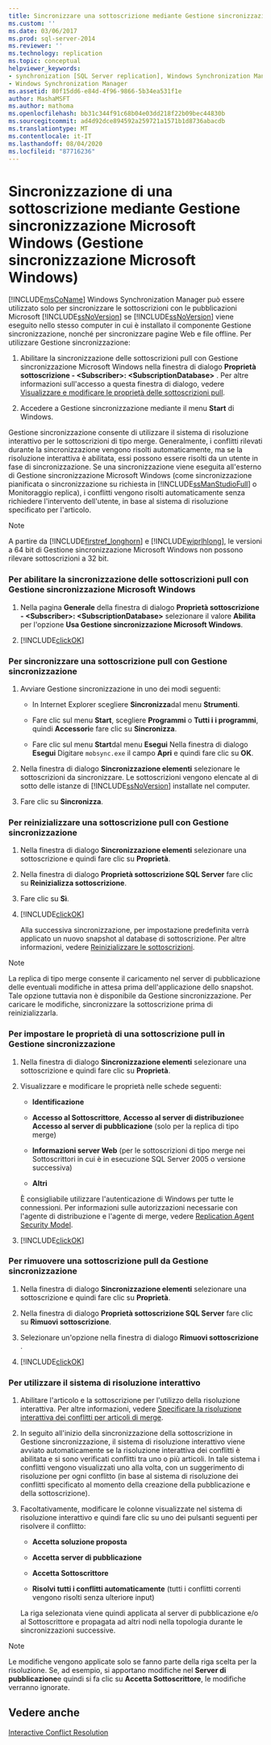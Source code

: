 ```yaml
---
title: Sincronizzare una sottoscrizione mediante Gestione sincronizzazione Microsoft Windows (Gestione sincronizzazione Microsoft Windows) | Microsoft Docs
ms.custom: ''
ms.date: 03/06/2017
ms.prod: sql-server-2014
ms.reviewer: ''
ms.technology: replication
ms.topic: conceptual
helpviewer_keywords:
- synchronization [SQL Server replication], Windows Synchronization Manager
- Windows Synchronization Manager
ms.assetid: 80f15dd6-e84d-4f96-9866-5b34ea531f1e
author: MashaMSFT
ms.author: mathoma
ms.openlocfilehash: bb31c344f91c68b04e03dd218f22b09bec44830b
ms.sourcegitcommit: ad4d92dce894592a259721a1571b1d8736abacdb
ms.translationtype: MT
ms.contentlocale: it-IT
ms.lasthandoff: 08/04/2020
ms.locfileid: "87716236"
---
```

# <a name="synchronize-a-subscription-using-windows-synchronization-manager-windows-synchronization-manager"></a>Sincronizzazione di una sottoscrizione mediante Gestione sincronizzazione Microsoft Windows (Gestione sincronizzazione Microsoft Windows)
  [!INCLUDE[msCoName](../../includes/msconame-md.md)] Windows Synchronization Manager può essere utilizzato solo per sincronizzare le sottoscrizioni con le pubblicazioni Microsoft [!INCLUDE[ssNoVersion](../../includes/ssnoversion-md.md)] se [!INCLUDE[ssNoVersion](../../includes/ssnoversion-md.md)] viene eseguito nello stesso computer in cui è installato il componente Gestione sincronizzazione, nonché per sincronizzare pagine Web e file offline. Per utilizzare Gestione sincronizzazione:  
  
1.  Abilitare la sincronizzazione delle sottoscrizioni pull con Gestione sincronizzazione Microsoft Windows nella finestra di dialogo **Proprietà sottoscrizione - \<Subscriber>: \<SubscriptionDatabase>** . Per altre informazioni sull'accesso a questa finestra di dialogo, vedere [Visualizzare e modificare le proprietà delle sottoscrizioni pull](view-and-modify-pull-subscription-properties.md).  
  
2.  Accedere a Gestione sincronizzazione mediante il menu **Start** di Windows.  
  
 Gestione sincronizzazione consente di utilizzare il sistema di risoluzione interattivo per le sottoscrizioni di tipo merge. Generalmente, i conflitti rilevati durante la sincronizzazione vengono risolti automaticamente, ma se la risoluzione interattiva è abilitata, essi possono essere risolti da un utente in fase di sincronizzazione. Se una sincronizzazione viene eseguita all'esterno di Gestione sincronizzazione Microsoft Windows (come sincronizzazione pianificata o sincronizzazione su richiesta in [!INCLUDE[ssManStudioFull](../../includes/ssmanstudiofull-md.md)] o Monitoraggio replica), i conflitti vengono risolti automaticamente senza richiedere l'intervento dell'utente, in base al sistema di risoluzione specificato per l'articolo.  
  
> [!NOTE]  
>  A partire da [!INCLUDE[firstref_longhorn](../../includes/firstref-longhorn-md.md)] e [!INCLUDE[wiprlhlong](../../includes/wiprlhlong-md.md)], le versioni a 64 bit di Gestione sincronizzazione Microsoft Windows non possono rilevare sottoscrizioni a 32 bit.  
  
### <a name="to-enable-the-synchronization-of-pull-subscriptions-with-windows-synchronization-manager"></a>Per abilitare la sincronizzazione delle sottoscrizioni pull con Gestione sincronizzazione Microsoft Windows  
  
1.  Nella pagina **Generale** della finestra di dialogo **Proprietà sottoscrizione - \<Subscriber>: \<SubscriptionDatabase>** selezionare il valore **Abilita** per l'opzione **Usa Gestione sincronizzazione Microsoft Windows**.  
  
2.  [!INCLUDE[clickOK](../../includes/clickok-md.md)]  
  
### <a name="to-synchronize-a-pull-subscription-with-synchronization-manager"></a>Per sincronizzare una sottoscrizione pull con Gestione sincronizzazione  
  
1.  Avviare Gestione sincronizzazione in uno dei modi seguenti:  
  
    -   In Internet Explorer scegliere **Sincronizza**dal menu **Strumenti**.  
  
    -   Fare clic sul menu **Start**, scegliere **Programmi** o **Tutti i i programmi**, quindi **Accessori**e fare clic su **Sincronizza**.  
  
    -   Fare clic sul menu **Start**dal menu **Esegui** Nella finestra di dialogo **Esegui** Digitare `mobsync.exe` il campo **Apri** e quindi fare clic su **OK**.  
  
2.  Nella finestra di dialogo **Sincronizzazione elementi** selezionare le sottoscrizioni da sincronizzare. Le sottoscrizioni vengono elencate al di sotto delle istanze di [!INCLUDE[ssNoVersion](../../includes/ssnoversion-md.md)] installate nel computer.  
  
3.  Fare clic su **Sincronizza**.  
  
### <a name="to-reinitialize-a-pull-subscription-with-synchronization-manager"></a>Per reinizializzare una sottoscrizione pull con Gestione sincronizzazione  
  
1.  Nella finestra di dialogo **Sincronizzazione elementi** selezionare una sottoscrizione e quindi fare clic su **Proprietà**.  
  
2.  Nella finestra di dialogo **Proprietà sottoscrizione SQL Server** fare clic su **Reinizializza sottoscrizione**.  
  
3.  Fare clic su **Sì**.  
  
4.  [!INCLUDE[clickOK](../../includes/clickok-md.md)]  
  
     Alla successiva sincronizzazione, per impostazione predefinita verrà applicato un nuovo snapshot al database di sottoscrizione. Per altre informazioni, vedere [Reinizializzare le sottoscrizioni](reinitialize-subscriptions.md).  
  
> [!NOTE]  
>  La replica di tipo merge consente il caricamento nel server di pubblicazione delle eventuali modifiche in attesa prima dell'applicazione dello snapshot. Tale opzione tuttavia non è disponibile da Gestione sincronizzazione. Per caricare le modifiche, sincronizzare la sottoscrizione prima di reinizializzarla.  
  
### <a name="to-set-properties-for-a-pull-subscription-in-synchronization-manager"></a>Per impostare le proprietà di una sottoscrizione pull in Gestione sincronizzazione  
  
1.  Nella finestra di dialogo **Sincronizzazione elementi** selezionare una sottoscrizione e quindi fare clic su **Proprietà**.  
  
2.  Visualizzare e modificare le proprietà nelle schede seguenti:  
  
    -   **Identificazione**  
  
    -   **Accesso al Sottoscrittore**, **Accesso al server di distribuzione**e **Accesso al server di pubblicazione** (solo per la replica di tipo merge)  
  
    -   **Informazioni server Web** (per le sottoscrizioni di tipo merge nei Sottoscrittori in cui è in esecuzione SQL Server 2005 o versione successiva)  
  
    -   **Altri**  
  
     È consigliabile utilizzare l'autenticazione di Windows per tutte le connessioni. Per informazioni sulle autorizzazioni necessarie con l'agente di distribuzione e l'agente di merge, vedere [Replication Agent Security Model](security/replication-agent-security-model.md).  
  
3.  [!INCLUDE[clickOK](../../includes/clickok-md.md)]  
  
### <a name="to-remove-a-pull-subscription-from-synchronization-manager"></a>Per rimuovere una sottoscrizione pull da Gestione sincronizzazione  
  
1.  Nella finestra di dialogo **Sincronizzazione elementi** selezionare una sottoscrizione e quindi fare clic su **Proprietà**.  
  
2.  Nella finestra di dialogo **Proprietà sottoscrizione SQL Server** fare clic su **Rimuovi sottoscrizione**.  
  
3.  Selezionare un'opzione nella finestra di dialogo **Rimuovi sottoscrizione** .  
  
4.  [!INCLUDE[clickOK](../../includes/clickok-md.md)]  
  
### <a name="to-use-the-interactive-resolver"></a>Per utilizzare il sistema di risoluzione interattivo  
  
1.  Abilitare l'articolo e la sottoscrizione per l'utilizzo della risoluzione interattiva. Per altre informazioni, vedere [Specificare la risoluzione interattiva dei conflitti per articoli di merge](../../relational-databases/replication/publish/specify-merge-replication-properties.md#interactive-conflict-resolution).
  
2.  In seguito all'inizio della sincronizzazione della sottoscrizione in Gestione sincronizzazione, il sistema di risoluzione interattivo viene avviato automaticamente se la risoluzione interattiva dei conflitti è abilitata e si sono verificati conflitti tra uno o più articoli. In tale sistema i conflitti vengono visualizzati uno alla volta, con un suggerimento di risoluzione per ogni conflitto (in base al sistema di risoluzione dei conflitti specificato al momento della creazione della pubblicazione e della sottoscrizione).  
  
3.  Facoltativamente, modificare le colonne visualizzate nel sistema di risoluzione interattivo e quindi fare clic su uno dei pulsanti seguenti per risolvere il conflitto:  
  
    -   **Accetta soluzione proposta**  
  
    -   **Accetta server di pubblicazione**  
  
    -   **Accetta Sottoscrittore**  
  
    -   **Risolvi tutti i conflitti automaticamente** (tutti i conflitti correnti vengono risolti senza ulteriore input)  
  
     La riga selezionata viene quindi applicata al server di pubblicazione e/o al Sottoscrittore e propagata ad altri nodi nella topologia durante le sincronizzazioni successive.  
  
> [!NOTE]  
>  Le modifiche vengono applicate solo se fanno parte della riga scelta per la risoluzione. Se, ad esempio, si apportano modifiche nel **Server di pubblicazione**e quindi si fa clic su **Accetta Sottoscrittore**, le modifiche verranno ignorate.  
  
## <a name="see-also"></a>Vedere anche  
 [Interactive Conflict Resolution](merge/advanced-merge-replication-conflict-interactive-resolution.md)  
  

